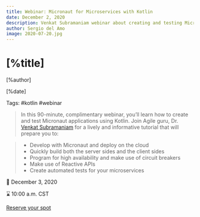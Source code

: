 ```yaml
---
title: Webinar: Micronaut for Microservices with Kotlin
date: December 2, 2020
description: Venkat Subramaniam webinar about creating and testing Micronaut applications using Kotlin 
author: Sergio del Amo
image: 2020-07-20.jpg
---
```


# [%title]

[%author]

[%date]

Tags: #kotlin #webinar


> In this 90-minute, complimentary webinar, you’ll learn how to create and test Micronaut applications using Kotlin. Join Agile guru, Dr. [Venkat Subramaniam](https://twitter.com/venkat_s) for a lively and informative tutorial that will prepare you to:

> - Develop with Micronaut and deploy on the cloud
> - Quickly build both the server sides and the client sides
> - Program for high availability and make use of circuit breakers
> - Make use of Reactive APIs
> - Create automated tests for your microservices

📅 December 3, 2020

⌛️ 10:00 a.m. CST

[Reserve your spot](https://objectcomputing.com/products/micronaut/resources/micronaut-for-microservices-with-kotlin)
